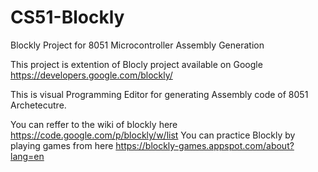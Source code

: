 CS51-Blockly
============

Blockly Project for 8051 Microcontroller Assembly Generation


This project is extention of Blocly project available on Google https://developers.google.com/blockly/

This is visual Programming Editor for generating Assembly code of 8051 Archetecutre. 

You can reffer to the wiki of blockly here https://code.google.com/p/blockly/w/list
You can practice Blockly by playing games from here https://blockly-games.appspot.com/about?lang=en
